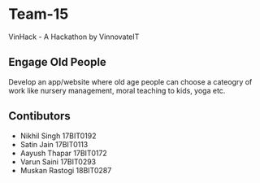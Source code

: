 # Team-15
VinHack - A Hackathon by VinnovateIT

## Engage Old People

Develop an app/website where old age people can choose a cateogry of work like nursery management, moral teaching to kids, yoga etc.


## Contibutors 

* Nikhil Singh 17BIT0192
* Satin Jain 17BIT0113
* Aayush Thapar 17BIT0172
* Varun Saini 17BIT0293
* Muskan Rastogi 18BIT0287
